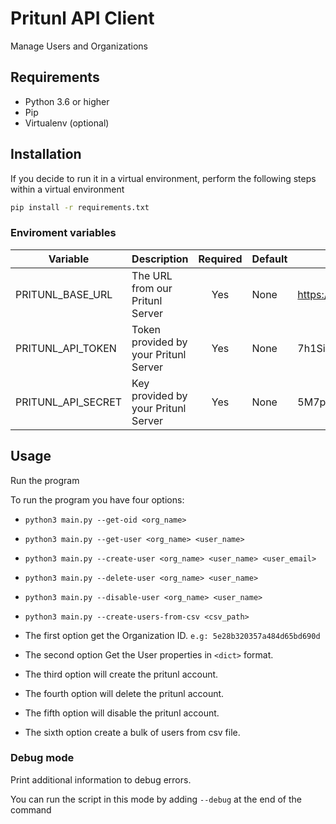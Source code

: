 # Pritunl API Client

Manage Users and Organizations

## Requirements

- Python 3.6 or higher
- Pip
- Virtualenv (optional)


## Installation

If you decide to run it in a virtual environment, perform the following steps within a virtual environment

```bash
pip install -r requirements.txt
```

### Enviroment variables
| Variable               | Description                                                                                                 | Required | Default                            | Example                                 |
|------------------------|-------------------------------------------------------------------------------------------------------------|:--------:|------------------------------------|-----------------------------------------|
| PRITUNL_BASE_URL | The URL from our Pritunl Server |    Yes   | None               | https://mycompany.pritunl.com |
| PRITUNL_API_TOKEN         | Token provided by your Pritunl Server                                                                     |    Yes   | None                               | 7h1Si54T0k3N7h1Si54T0k3N                |
| PRITUNL_API_SECRET              | Key provided by your Pritunl Server                                                                             |    Yes   | None                               | 5M7pK3y5M7pK3y                          |

## Usage


Run the program

To run the program you have four options:

* `python3 main.py --get-oid <org_name>`
* `python3 main.py --get-user <org_name> <user_name>`
* `python3 main.py --create-user <org_name> <user_name> <user_email>`
* `python3 main.py --delete-user <org_name> <user_name>`
* `python3 main.py --disable-user <org_name> <user_name>`
* `python3 main.py --create-users-from-csv <csv_path>`

* The first option get the Organization ID. `e.g: 5e28b320357a484d65bd690d`
* The second option Get the User properties in `<dict>` format.
* The third option will create the pritunl account.
* The fourth option will delete the pritunl account.
* The fifth option will disable the pritunl account.
* The sixth option create a bulk of users from csv file.

### Debug mode

Print additional information to debug errors.

You can run the script in this mode by adding `--debug` at the end of the command
